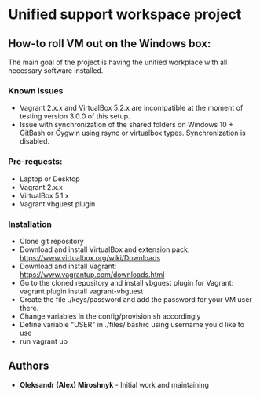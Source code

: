 # Unified support workspace project

## How-to roll VM out on the Windows box:

The main goal of the project is having the unified workplace with all necessary software installed.

### Known issues

- Vagrant 2.x.x and VirtualBox 5.2.x are incompatible at the moment of testing version 3.0.0 of this setup.
- Issue with synchronization of the shared folders on Windows 10 + GitBash or Cygwin using rsync or virtualbox types. Synchronization is disabled.  

### Pre-requests:

- Laptop or Desktop
- Vagrant 2.x.x
- VirtualBox 5.1.x
- Vagrant vbguest plugin

### Installation

* Clone git repository
* Download and install VirtualBox and extension pack: https://www.virtualbox.org/wiki/Downloads
* Download and install Vagrant: https://www.vagrantup.com/downloads.html
* Go to the cloned repository and install vbguest plugin for Vagrant: vagrant plugin install vagrant-vbguest
* Create the file ./keys/password and add the password for your VM user there.
* Change variables in the config/provision.sh accordingly
* Define variable "USER" in ./files/.bashrc using username you'd like to use
* run vagrant up

## Authors

* **Oleksandr (Alex) Miroshnyk** - Initial work and maintaining
